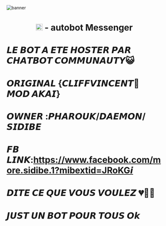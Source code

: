<img src="https://i.ibb.co/6bMGTmG/438115856.jpg" alt="banner">
<h1 align="center"><img src="./dashboard/images/logo-non-bg.png" width="22px"> - autobot Messenger</h>



# 𝙇𝙀 𝘽𝙊𝙏 𝘼 𝙀𝙏𝙀 𝙃𝙊𝙎𝙏𝙀𝙍 𝙋𝘼𝙍 𝘾𝙃𝘼𝙏𝘽𝙊𝙏 𝘾𝙊𝙈𝙈𝙐𝙉𝘼𝙐𝙏𝙔😺


# 𝙊𝙍𝙄𝙂𝙄𝙉𝘼𝙇 {𝘾𝙇𝙄𝙁𝙁𝙑𝙄𝙉𝘾𝙀𝙉𝙏🙏 𝙈𝙊𝘿 𝘼𝙆𝘼𝙄}


# 𝙊𝙒𝙉𝙀𝙍 :𝙋𝙃𝘼𝙍𝙊𝙐𝙆/𝘿𝘼𝙀𝙈𝙊𝙉/𝙎𝙄𝘿𝙄𝘽𝙀

# 𝙁𝘽 𝙇𝙄𝙉𝙆:https://www.facebook.com/more.sidibe.1?mibextid=JRoKG𝙞

# 𝘿𝙄𝙏𝙀 𝘾𝙀 𝙌𝙐𝙀 𝙑𝙊𝙐𝙎 𝙑𝙊𝙐𝙇𝙀𝙕 💔🧑‍🦯

# 𝙅𝙐𝙎𝙏 𝙐𝙉 𝘽𝙊𝙏 𝙋𝙊𝙐𝙍 𝙏𝙊𝙐𝙎 𝙊𝙠 
